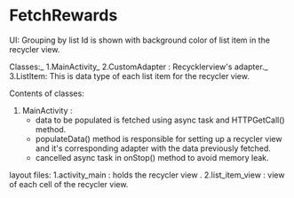 # FetchRewards

UI:
Grouping by list Id is shown with background color of list item in the recycler view.

Classes:_
1.MainActivity_
2.CustomAdapter : Recycklerview's adapter._
3.ListItem: This is data type of each list item for the recycler view.

Contents of classes:

1. MainActivity :
   * data to be populated is fetched using async task and HTTPGetCall() method.
   * populateData() method is responsible for setting up a recycler view and it's corresponding adapter with the data previously fetched.
   * cancelled async task in onStop() method to avoid memory leak.

layout files:
1.activity_main  : holds the recycler view .
2.list_item_view : view of each cell of the recycler view. 
